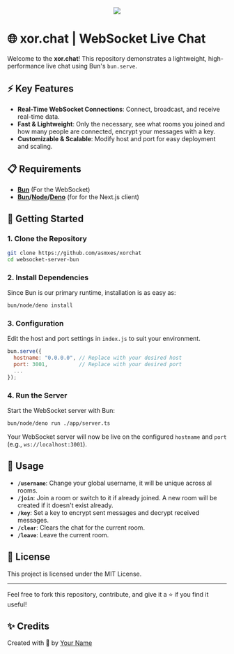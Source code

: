 <div align="center">
  <a href="xor.chat">
    <img src="https://github-readme-tech-stack.vercel.app/api/cards?title=Tech+Stack&align=center&titleAlign=center&lineCount=1&theme=discord&hideTitle=true&bg=%23202226&badge=%232f3137&border=%232f3137&titleColor=%235865f2&line1=react%2Creact%2C45ceff%3Bnext.js%2Cnext.js%2Cffffff%3Btailwindcss%2Ctailwindcss%2Ca4f8ff%3Bbun%2Cbun%2Cffffff%3B" alt=" " />
  </a>
</div>

# 🌐 xor.chat | WebSocket Live Chat

Welcome to the **xor.chat**! This repository demonstrates a lightweight, high-performance live chat using Bun's `bun.serve`.

## ⚡ Key Features

- **Real-Time WebSocket Connections**: Connect, broadcast, and receive real-time data.
- **Fast & Lightweight**: Only the necessary, see what rooms you joined and how many people are connected, encrypt your messages with a key.
- **Customizable & Scalable**: Modify host and port for easy deployment and scaling.

## 📋 Requirements

- **[Bun](https://bun.sh/)** (For the WebSocket)
- **[Bun](https://bun.sh/)/[Node](https://nodejs.org/)/[Deno](https://deno.com/)** (for for the Next.js client)

## 🚀 Getting Started

### 1. Clone the Repository

```bash
git clone https://github.com/asmxes/xorchat
cd websocket-server-bun
```

### 2. Install Dependencies

Since Bun is our primary runtime, installation is as easy as:

```bash
bun/node/deno install
```

### 3. Configuration

Edit the host and port settings in `index.js` to suit your environment.

```javascript
bun.serve({
  hostname: "0.0.0.0", // Replace with your desired host
  port: 3001,          // Replace with your desired port
  ...
});
```

### 4. Run the Server

Start the WebSocket server with Bun:

```bash
bun/node/deno run ./app/server.ts
```

Your WebSocket server will now be live on the configured `hostname` and `port` (e.g., `ws://localhost:3001`).

## 📡 Usage

- **`/username`**: Change your global username, it will be unique across al rooms.
- **`/join`**: Join a room or switch to it if already joined. A new room will be created if it doesn't exist already.
- **`/key`**: Set a key to encrypt sent messages and decrypt received messages.
- **`/clear`**: Clears the chat for the current room.
- **`/leave`**: Leave the current room.




## 📄 License

This project is licensed under the MIT License.

---

Feel free to fork this repository, contribute, and give it a ⭐️ if you find it useful!

## ✨ Credits

Created with 💖 by [Your Name](https://github.com/yourusername)
